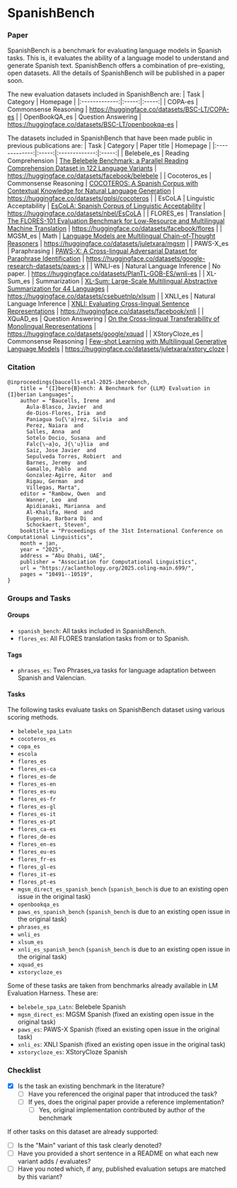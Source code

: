 # SpanishBench

### Paper

SpanishBench is a benchmark for evaluating language models in Spanish tasks. This is, it evaluates the ability of a language model to understand and generate Spanish text. SpanishBench offers a combination of pre-existing, open datasets. All the details of SpanishBench will be published in a paper soon.

The new evaluation datasets included in SpanishBench are:
| Task          | Category       | Homepage  |
|:-------------:|:-----:|:-----:|
| COPA-es | Commonsense Reasoning | https://huggingface.co/datasets/BSC-LT/COPA-es |
| OpenBookQA_es | Question Answering | https://huggingface.co/datasets/BSC-LT/openbookqa-es |


The datasets included in SpanishBench that have been made public in previous publications are:
| Task          | Category       | Paper title          | Homepage  |
|:-------------:|:-----:|:-------------:|:-----:|
| Belebele_es | Reading Comprehension | [The Belebele Benchmark: a Parallel Reading Comprehension Dataset in 122 Language Variants](https://arxiv.org/abs/2308.16884) | https://huggingface.co/datasets/facebook/belebele |
| Cocoteros_es | Commonsense Reasoning | [COCOTEROS: A Spanish Corpus with Contextual Knowledge for Natural Language Generation](https://besaya.infor.uva.es/sepln24/paper04.pdf) | https://huggingface.co/datasets/gplsi/cocoteros |
| EsCoLA | Linguistic Acceptability | [EsCoLA: Spanish Corpus of Linguistic Acceptability](https://aclanthology.org/2024.lrec-main.554/) | https://huggingface.co/datasets/nbel/EsCoLA |
| FLORES_es | Translation | [The FLORES-101  Evaluation Benchmark for Low-Resource and Multilingual Machine Translation](https://arxiv.org/abs/2106.03193) | https://huggingface.co/datasets/facebook/flores |
| MGSM_es | Math | [Language Models are Multilingual Chain-of-Thought Reasoners](https://arxiv.org/abs/2210.03057) | https://huggingface.co/datasets/juletxara/mgsm |
| PAWS-X_es | Paraphrasing | [PAWS-X: A Cross-lingual Adversarial Dataset for Paraphrase Identification](https://aclanthology.org/D19-1382/) | https://huggingface.co/datasets/google-research-datasets/paws-x |
| WNLI-es | Natural Language Inference | No paper. | https://huggingface.co/datasets/PlanTL-GOB-ES/wnli-es |
| XL-Sum_es | Summarization | [XL-Sum: Large-Scale Multilingual Abstractive Summarization for 44 Languages](https://aclanthology.org/2021.findings-acl.413/) | https://huggingface.co/datasets/csebuetnlp/xlsum |
| XNLI_es | Natural Language Inference | [XNLI: Evaluating Cross-lingual Sentence Representations](https://aclanthology.org/D18-1269/) | https://huggingface.co/datasets/facebook/xnli |
| XQuAD_es | Question Answering | [On the Cross-lingual Transferability of Monolingual Representations](https://aclanthology.org/2020.acl-main.421/) | https://huggingface.co/datasets/google/xquad |
| XStoryCloze_es | Commonsense Reasoning | [Few-shot Learning with Multilingual Generative Language Models](https://aclanthology.org/2022.emnlp-main.616/) | https://huggingface.co/datasets/juletxara/xstory_cloze |



### Citation

```
@inproceedings{baucells-etal-2025-iberobench,
    title = "{I}bero{B}ench: A Benchmark for {LLM} Evaluation in {I}berian Languages",
    author = "Baucells, Irene  and
      Aula-Blasco, Javier  and
      de-Dios-Flores, Iria  and
      Paniagua Su{\'a}rez, Silvia  and
      Perez, Naiara  and
      Salles, Anna  and
      Sotelo Docio, Susana  and
      Falc{\~a}o, J{\'u}lia  and
      Saiz, Jose Javier  and
      Sepulveda Torres, Robiert  and
      Barnes, Jeremy  and
      Gamallo, Pablo  and
      Gonzalez-Agirre, Aitor  and
      Rigau, German  and
      Villegas, Marta",
    editor = "Rambow, Owen  and
      Wanner, Leo  and
      Apidianaki, Marianna  and
      Al-Khalifa, Hend  and
      Eugenio, Barbara Di  and
      Schockaert, Steven",
    booktitle = "Proceedings of the 31st International Conference on Computational Linguistics",
    month = jan,
    year = "2025",
    address = "Abu Dhabi, UAE",
    publisher = "Association for Computational Linguistics",
    url = "https://aclanthology.org/2025.coling-main.699/",
    pages = "10491--10519",
}
```

### Groups and Tasks

#### Groups

- `spanish_bench`: All tasks included in SpanishBench.
- `flores_es`: All FLORES translation tasks from or to Spanish.

#### Tags
- `phrases_es`: Two Phrases_va tasks for language adaptation between Spanish and Valencian.

#### Tasks

The following tasks evaluate tasks on SpanishBench dataset using various scoring methods.
  - `belebele_spa_Latn`
  - `cocoteros_es`
  - `copa_es`
  - `escola`
  - `flores_es`
  - `flores_es-ca`
  - `flores_es-de`
  - `flores_es-en`
  - `flores_es-eu`
  - `flores_es-fr`
  - `flores_es-gl`
  - `flores_es-it`
  - `flores_es-pt`
  - `flores_ca-es`
  - `flores_de-es`
  - `flores_en-es`
  - `flores_eu-es`
  - `flores_fr-es`
  - `flores_gl-es`
  - `flores_it-es`
  - `flores_pt-es`
  - `mgsm_direct_es_spanish_bench` (`spanish_bench` is due to an existing open issue in the original task)
  - `openbookqa_es`
  - `paws_es_spanish_bench` (`spanish_bench` is due to an existing open issue in the original task)
  - `phrases_es`
  - `wnli_es`
  - `xlsum_es`
  - `xnli_es_spanish_bench` (`spanish_bench` is due to an existing open issue in the original task)
  - `xquad_es`
  - `xstorycloze_es`

Some of these tasks are taken from benchmarks already available in LM Evaluation Harness. These are:
- `belebele_spa_Latn`: Belebele Spanish
- `mgsm_direct_es`: MGSM Spanish (fixed an existing open issue in the original task)
- `paws_es`: PAWS-X Spanish (fixed an existing open issue in the original task)
- `xnli_es`: XNLI Spanish (fixed an existing open issue in the original task)
- `xstorycloze_es`: XStoryCloze Spanish

### Checklist

* [x] Is the task an existing benchmark in the literature?
  * [ ] Have you referenced the original paper that introduced the task?
  * [ ] If yes, does the original paper provide a reference implementation?
    * [ ] Yes, original implementation contributed by author of the benchmark

If other tasks on this dataset are already supported:
* [ ] Is the "Main" variant of this task clearly denoted?
* [ ] Have you provided a short sentence in a README on what each new variant adds / evaluates?
* [ ] Have you noted which, if any, published evaluation setups are matched by this variant?
